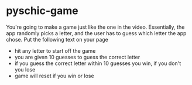 # pyschic-game
You're going to make a game just like the one in the video. Essentially, the app randomly picks a letter, and the user has to guess which letter the app chose. Put the following text on your page


* hit any letter to start off the game
* you are given 10 guesses to guess the correct letter
* if you guess the correct letter within 10 guesses you win, if you don't you lose
* game will reset if you win or lose